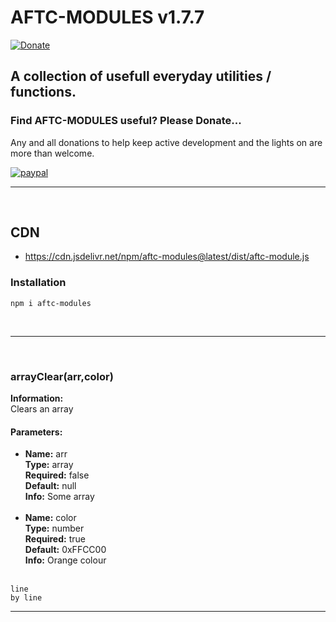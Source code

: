 # <b>AFTC-MODULES v1.7.7</b>
[![Donate](https://img.shields.io/badge/Donate-PayPal-green.svg)](https://www.paypal.com/cgi-bin/webscr?cmd=_donations&business=Darcey%2eLloyd%40gmail%2ecom&lc=GB&item_name=Darcey%20Lloyd%20Developer%20Donation&currency_code=GBP&bn=PP%2dDonationsBF%3abtn_donateCC_LG%2egif%3aNonHosted)

## A collection of usefull everyday utilities / functions.


<h3><b>Find AFTC-MODULES useful? Please Donate...</b></h3>
Any and all donations to help keep active development and the lights on are more than welcome.

[![paypal](https://www.paypalobjects.com/en_GB/i/btn/btn_donate_LG.gif)](https://www.paypal.com/cgi-bin/webscr?cmd=_donations&business=Darcey%2eLloyd%40gmail%2ecom&lc=GB&item_name=Darcey%20Lloyd%20Developer%20Donation&currency_code=GBP&bn=PP%2dDonationsBF%3abtn_donateCC_LG%2egif%3aNonHosted)


 <hr>
 <br>




## CDN

- https://cdn.jsdelivr.net/npm/aftc-modules@latest/dist/aftc-module.js






### <b>Installation</b>
```
npm i aftc-modules
```
<br>

----
<br>



### <b>arrayClear(arr,color)</b>
<b>Information:</b><br>
Clears an array<br>
#### <b>Parameters:</b>
- <b>Name:</b> arr<br>
<b>Type:</b> array<br>
<b>Required:</b> false<br>
<b>Default:</b> null<br>
<b>Info:</b> Some array
<br><br>
- <b>Name:</b> color<br>
<b>Type:</b> number<br>
<b>Required:</b> true<br>
<b>Default:</b> 0xFFCC00<br>
<b>Info:</b> Orange colour
<br><br>
```
line
by line
```
<hr><br><br>